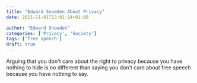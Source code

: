 ```yaml
---
title: "Edward Snowden About Privacy"
date: 2021-11-01T13:01:14+01:00

author: "Edward Snowden"
categories: ['Privacy', 'Society']
tags: ['free speech']
draft: true
---
```

Arguing that you don't care about the right to privacy because you have nothing to hide is no different than saying you don't care about free speech because you have nothing to say.
